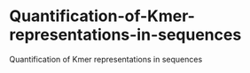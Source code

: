 # Quantification-of-Kmer-representations-in-sequences
Quantification of Kmer representations in sequences
